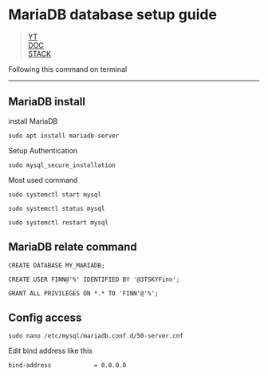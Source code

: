 # MariaDB database setup guide

>[YT](https://www.youtube.com/watch?v=sfJe5tWtsaA)  
>[DOC](https://codewithsusan.com/notes/install-mysql-mariadb)  
>[STACK](https://stackoverflow.com/questions/21664091/mariadb-not-allowing-remote-connections)

Following this command on terminal

***

## MariaDB install

install MariaDB

```
sudo apt install mariadb-server
```

Setup Authentication

```
sudo mysql_secure_installation
```

Most used command

```
sudo systemctl start mysql
```

```
sudo systemctl status mysql
```

```
sudo systemctl restart mysql
```

## MariaDB relate command

```
CREATE DATABASE MY_MARIADB;
```

```
CREATE USER FINN@'%' IDENTIFIED BY '@3TSKYFinn';
```

```
GRANT ALL PRIVILEGES ON *.* TO 'FINN'@'%';
```

## Config access

```
sudo nano /etc/mysql/mariadb.conf.d/50-server.cnf
```

Edit bind address like this

```
bind-address            = 0.0.0.0
```